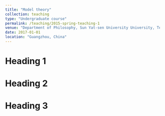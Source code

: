 ```yaml
---
title: "Model theory"
collection: teaching
type: "Undergraduate course"
permalink: /teaching/2015-spring-teaching-1
venue: "Department of Philosophy, Sun Yat-sen University University, Teaching assistant"
date: 2017-01-01
location: "Guangzhou, China"
---
```


<!--This is a description of a teaching experience. You can use markdown like any other post.-->

Heading 1
======

Heading 2
======

Heading 3
======
